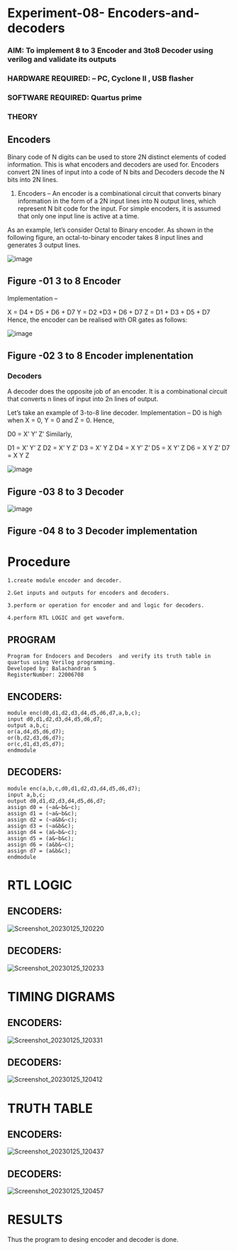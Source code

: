 # Experiment-08- Encoders-and-decoders 
### AIM: To implement 8 to 3 Encoder and  3to8 Decoder using verilog and validate its outputs
### HARDWARE REQUIRED:  – PC, Cyclone II , USB flasher
### SOFTWARE REQUIRED:   Quartus prime
### THEORY 

## Encoders
Binary code of N digits can be used to store 2N distinct elements of coded information. This is what encoders and decoders are used for. Encoders convert 2N lines of input into a code of N bits and Decoders decode the N bits into 2N lines.

1. Encoders –
An encoder is a combinational circuit that converts binary information in the form of a 2N input lines into N output lines, which represent N bit code for the input. For simple encoders, it is assumed that only one input line is active at a time.

As an example, let’s consider Octal to Binary encoder. As shown in the following figure, an octal-to-binary encoder takes 8 input lines and generates 3 output lines.

![image](https://user-images.githubusercontent.com/36288975/171543588-bc0746df-a173-4b35-989e-5fb7d385fe8a.png)
## Figure -01 3 to 8 Encoder 


Implementation –

X = D4 + D5 + D6 + D7
Y = D2 +D3 + D6 + D7
Z = D1 + D3 + D5 + D7 
Hence, the encoder can be realised with OR gates as follows:


![image](https://user-images.githubusercontent.com/36288975/171543740-68403b82-aa93-4c98-9343-f32b14885a2e.png)
## Figure -02 3 to 8 Encoder implenentation 

 ### Decoders 
A decoder does the opposite job of an encoder. It is a combinational circuit that converts n lines of input into 2n lines of output.

Let’s take an example of 3-to-8 line decoder.
Implementation –
D0 is high when X = 0, Y = 0 and Z = 0. Hence,

D0 = X’ Y’ Z’ 
Similarly,

D1 = X’ Y’ Z
D2 = X’ Y Z’
D3 = X’ Y Z
D4 = X Y’ Z’
D5 = X Y’ Z
D6 = X Y Z’
D7 = X Y Z 


![image](https://user-images.githubusercontent.com/36288975/171543978-ee2d0671-2846-40a1-8705-507fd6287a49.png)
## Figure -03 8 to 3 Decoder 



![image](https://user-images.githubusercontent.com/36288975/171543866-5a6eace6-8683-49d7-9c4f-a7cb30ec3035.png)
## Figure -04 8 to 3 Decoder implementation 

# Procedure
```
1.create module encoder and decoder.

2.Get inputs and outputs for encoders and decoders.

3.perform or operation for encoder and and logic for decoders.

4.perform RTL LOGIC and get waveform.
```

## PROGRAM 
```
Program for Endocers and Decoders  and verify its truth table in quartus using Verilog programming.
Developed by: Balachandran S
RegisterNumber: 22006708
```

## ENCODERS:
```
module enc(d0,d1,d2,d3,d4,d5,d6,d7,a,b,c);
input d0,d1,d2,d3,d4,d5,d6,d7;
output a,b,c;
or(a,d4,d5,d6,d7);
or(b,d2,d3,d6,d7);
or(c,d1,d3,d5,d7);
endmodule
```

## DECODERS:
```
module enc(a,b,c,d0,d1,d2,d3,d4,d5,d6,d7);
input a,b,c;
output d0,d1,d2,d3,d4,d5,d6,d7;
assign d0 = (~a&~b&~c);
assign d1 = (~a&~b&c);
assign d2 = (~a&b&~c);
assign d3 = (~a&b&c);
assign d4 = (a&~b&~c);
assign d5 = (a&~b&c);
assign d6 = (a&b&~c);
assign d7 = (a&b&c);
endmodule 
```


# RTL LOGIC  

## ENCODERS:
![Screenshot_20230125_120220](https://user-images.githubusercontent.com/118886489/214379521-1438bf02-3fc2-4bdd-abb2-c637613a17fb.png)

## DECODERS:
![Screenshot_20230125_120233](https://user-images.githubusercontent.com/118886489/214379765-25281d71-6769-4a94-a9a5-7d08db2bbf99.png)


# TIMING DIGRAMS  

## ENCODERS:
![Screenshot_20230125_120331](https://user-images.githubusercontent.com/118886489/214379972-29cbfab9-e7c3-4f63-8124-e0732fc92a3a.png)

## DECODERS:
![Screenshot_20230125_120412](https://user-images.githubusercontent.com/118886489/214380080-93188062-d5a2-4016-b457-31310e239bdb.png)


# TRUTH TABLE 

## ENCODERS:
![Screenshot_20230125_120437](https://user-images.githubusercontent.com/118886489/214380229-72e60413-15c0-4dd1-8f1e-f8b84dd7f186.png)

## DECODERS:
![Screenshot_20230125_120457](https://user-images.githubusercontent.com/118886489/214380422-ba18d9a7-c842-4bdd-b17e-9d21b532c689.png)


# RESULTS 
Thus the program to desing encoder and decoder is done.

